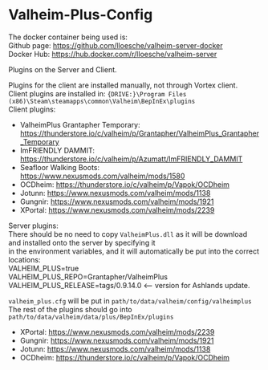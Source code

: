 # Valheim-Plus-Config

The docker container being used is:\
Github page: https://github.com/lloesche/valheim-server-docker \
Docker Hub: https://hub.docker.com/r/lloesche/valheim-server

Plugins on the Server and Client.

Plugins for the client are installed manually, not through Vortex client.\
Client plugins are installed in: `{DRIVE:}\Program Files (x86)\Steam\steamapps\common\Valheim\BepInEx\plugins`\
Client plugins:
- ValheimPlus Grantapher Temporary: https://thunderstore.io/c/valheim/p/Grantapher/ValheimPlus_Grantapher_Temporary
- ImFRIENDLY DAMMIT: https://thunderstore.io/c/valheim/p/Azumatt/ImFRIENDLY_DAMMIT
- Seafloor Walking Boots: https://www.nexusmods.com/valheim/mods/1580
- OCDheim: https://thunderstore.io/c/valheim/p/Vapok/OCDheim
- Jotunn: https://www.nexusmods.com/valheim/mods/1138
- Gungnir: https://www.nexusmods.com/valheim/mods/1921
- XPortal: https://www.nexusmods.com/valheim/mods/2239

Server plugins:\
There should be no need to copy `ValheimPlus.dll` as it will be download and installed onto the server by specifying it\
in the environment variables, and it will automatically be put into the correct locations:\
VALHEIM_PLUS=true\
VALHEIM_PLUS_REPO=Grantapher/ValheimPlus\
VALHEIM_PLUS_RELEASE=tags/0.9.14.0 <-- version for Ashlands update.

`valheim_plus.cfg` will be put in `path/to/data/valheim/config/valheimplus`\
The rest of the plugins should go into `path/to/data/valheim/data/plus/BepInEx/plugins`
- XPortal: https://www.nexusmods.com/valheim/mods/2239
- Gungnir: https://www.nexusmods.com/valheim/mods/1921
- Jotunn: https://www.nexusmods.com/valheim/mods/1138
- OCDheim: https://thunderstore.io/c/valheim/p/Vapok/OCDheim
